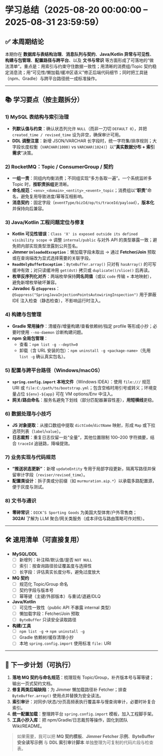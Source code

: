 # 学习总结（2025-08-20 00:00:00 – 2025-08-31 23:59:59）

## ✅ 本周期结论
本期你在 **数据库与表结构治理**、**消息队列与契约**、**Java/Kotlin 异常与可见性**、**构建与包管理**、**配置路径与跨平台**、以及 **文书与常识** 等方面形成了可落地的“做法清单”。重点是：用索引与约束守住数据一致性；用清晰的消费组/Topic 契约稳定消息流；用“可见性/懒加载/缓冲区语义”修正后端代码细节；同时把工具链（npm、Gradle）与跨平台路径统一成标准操作。

---

## 📚 学习要点（按主题拆分）

### 1) MySQL 表结构与索引治理
- **列默认值与约束**：确认状态列允许 `NULL`（而非一刀切 `DEFAULT 0`），并把 `created_time / revised_time` 设为非空，确保审计可用。  
- **DDL 调整注意**：新增 JSON/VARCHAR 长字段时，统一字符集/排序规则；大字段长度权衡（`VARCHAR(1000)` vs `VARCHAR(1024)`）以“**真实数据分布 + 索引需求**”决策。

### 2) RocketMQ：Topic / ConsumerGroup / 契约
- **一组一责**：同组内均衡消费；不同组实现“多方各取一遍”。一个系统监听多 Topic 时，**按职责拆组**更清晰。  
- **命名规范**：`<env>_<domain>_<entity>_<event>_topic`；消费组以“**职责**”命名，避免复用导致进度/幂等互相影响。  
- **消息契约**：固定字段（`eventType/bizId/op/ts/traceId/payload`），**版本化**并保持向后兼容。

### 3) Java/Kotlin 工程问题定位与修复
- **Kotlin 可见性错误**：`Class 'X' is exposed outside its defined visibility scope` → 调整 `internal/public` 与对外 API 的类型暴露一致；避免把内部实现类型泄露到公共签名。  
- **Jimmer `UnloadedException`**：懒加载字段未取出 → 通过 **Fetcher/Join** 预取或在查询端改为显式选择需要的关联字段。  
- **`ReadOnlyBufferException`**：`ByteBuffer.array()` 只对有 `hasArray()` 的可写缓冲有效；对只读缓冲用 `get(dst)` 拷贝或 `duplicate()/slice()` 后再读。  
- **枚举反序列化对齐**：两端枚举保持**同名同值**（或以 `code` 传输 + 本地映射），避免新增枚举破坏兼容。  
- **Javadoc 与 `@Suppress`**：`@Suppress("SpringJavaInjectionPointsAutowiringInspection")` 用于屏蔽 IDE 注入检查（静态检查），不影响运行时注入。

### 4) 构建与包管理
- **Gradle 常用操作**：清缓存/增量构建/查看依赖树/指定 profile 等形成小抄；必要时使用 `--no-daemon` 诊断构建问题。  
- **npm 全局包管理**：  
  - 查看：`npm list -g --depth=0`  
  - 卸载（含 URL 安装的包）：`npm uninstall -g <package-name>`（先用 `list -g` 确认真实包名）。

### 5) 配置与跨平台路径（Windows/macOS）
- **`spring.config.import` 本地文件**（Windows IDEA）：使用 `file:///` 规范 URI 或 `file:C:/path/to/bootstrap.yml`；包含空格时用引号或转义；环境变量占位 `${env}-${app}` 可在 VM options/Env 中注入。  
- **网关/路由命名**：服务名避免下划线（部分匹配器兼容性差），**用短横线**更稳。

### 6) 数据处理与小技巧
- **JS 对象提取**：从接口数组中提取 `dictCode`/`dictName` 映射，形成 `Map` 或下拉选项列表（`label`/`value`）。  
- **日志裁剪**：重复日志仅留一处“全量”，其他位置限制 100–200 字符摘要，结合 `traceId` 追链路，降噪提效。  

### 7) 业务实现与代码规范
- **“推送状态更新”**：新增 `updateEntity` 专用于局部字段更新，隔离写路径并保留审计字段（`reviser/revised_time`）。  
- **配置类设计**：拆子类或分前缀（如 `murmuration.aip.*`）以承载多路配置源，便于灰度与测试。

### 8) 文书与通识 
- **零碎常识**：`DICK’S Sporting Goods` 为美国大型体育/户外零售商；  
  **302AI** 了解为 LLM 聚合/网关类服务（成本评估与路由策略可作对照）。

---

## 🛠️ 速用清单（可直接复用）

- **MySQL/DDL**
  - [ ] 新增列：补注释/默认值/是否 `NOT NULL`  
  - [ ] 索引：按查询路径验证覆盖度与选择性  
  - [ ] 长字段：评估真实长度分布，避免过度放大

- **MQ 契约**
  - [ ] 规范化 Topic/Group 命名  
  - [ ] 契约字段与版本号  
  - [ ] 幂等键（主键/外部版本）与重试/退避/DLQ

- **Java/Kotlin**
  - [ ] 可见性一致性（public API 不暴露 internal 类型）  
  - [ ] 懒加载字段：Fetcher/Join 预取  
  - [ ] `ByteBuffer` 只读安全读取路径

- **构建/工具**
  - [ ] `npm list -g` → `npm uninstall -g`  
  - [ ] Gradle 依赖树/缓存清理小抄  
  - [ ] 本地 `spring.config.import` 使用标准 `file:` URI

---

## 🎯 下一步计划（可执行）
1. **落地 MQ 契约与命名规范**：梳理现有 Topic/Group，补齐版本号与幂等键；输出一页式契约文档。  
2. **修复两类后端缺陷**：为 Jimmer 懒加载路径补 Fetcher；排查 `ByteBuffer.array()` 使用点并替换为安全读法。  
3. **索引审计**：对同步/状态/分页高频表执行覆盖率与慢查询审计，必要时补复合索引。  
4. **统一配置加载**：整理跨平台 `spring.config.import` 模板，加入工程脚手架。  
5. **工具小抄入库**：把 npm/Gradle/日志裁剪等操作，固化到团队 Wiki/README。

> 如果需要，我可以把 **MQ 契约模板**、**Jimmer Fetcher 示例**、**ByteBuffer 安全读写示例** 与 **DDL 索引审计脚本** 单独整理为可复制的代码片段与检查表。
